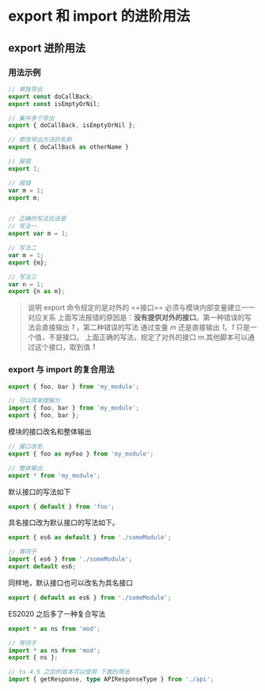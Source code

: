 # export 和 import 的进阶用法

## export 进阶用法

### 用法示例

```javascript
// 单独导出
export const doCallBack;
export const isEmptyOrNil;

// 集中多个导出
export { doCallBack, isEmptyOrNil };

// 修改导出方法的名称
export { doCallBack as otherName }

```

```javascript
// 报错
export 1;

// 报错
var m = 1;
export m;


// 正确的写法应该是
// 写法一
export var m = 1;

// 写法二
var m = 1;
export {m};

// 写法三
var n = 1;
export {n as m};
```

> 说明
> export 命令规定的是对外的 ==接口== 必须与模块内部变量建立一一对应关系
> 上面写法报错的原因是：**没有提供对外的接口**。第一种错误的写法会直接输出 _1_ ，第二种错误的写法 通过变量 _m_ 还是直接输出 _1_。_1_ 只是一个值，不是接口。
> 上面正确的写法，规定了对外的接口 _m_.其他脚本可以通过这个接口，取到值 _1_

### export 与 import 的复合用法

```javascript
export { foo, bar } from 'my_module';

// 可以简单理解为
import { foo, bar } from 'my_module';
export { foo, bar };
```

模块的接口改名和整体输出

```javascript
// 接口改名
export { foo as myFoo } from 'my_module';

// 整体输出
export * from 'my_module';
```

默认接口的写法如下

```javascript
export { default } from 'foo';
```

具名接口改为默认接口的写法如下。

```javascript
export { es6 as default } from './someModule';

// 等同于
import { es6 } from './someModule';
export default es6;

```

同样地，默认接口也可以改名为具名接口

```javascript
export { default as es6 } from './someModule';
```

ES2020 之后多了一种复合写法

```javascript
export * as ns from 'mod';

// 等同于
import * as ns from 'mod';
export { ns };
```

```typescript
// ts 4.5 之后的版本可以使用 下面的用法
import { getResponse, type APIResponseType } from './api';
```



